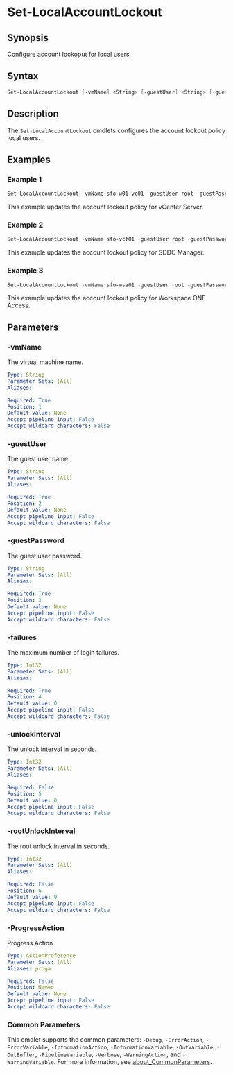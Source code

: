# Set-LocalAccountLockout

## Synopsis

Configure account lockoput for local users

## Syntax

```powershell
Set-LocalAccountLockout [-vmName] <String> [-guestUser] <String> [-guestPassword] <String> [-failures] <Int32> [[-unlockInterval] <Int32>] [[-rootUnlockInterval] <Int32>] [-ProgressAction <ActionPreference>] [<CommonParameters>]
```

## Description

The `Set-LocalAccountLockout` cmdlets configures the account lockout policy local users.

## Examples

### Example 1

```powershell
Set-LocalAccountLockout -vmName sfo-w01-vc01 -guestUser root -guestPassword VMw@re1! -failures 3 -unlockInterval 900 -rootUnlockInterval 300
```

This example updates the account lockout policy for vCenter Server.

### Example 2

```powershell
Set-LocalAccountLockout -vmName sfo-vcf01 -guestUser root -guestPassword VMw@re1! -failures 3 -unlockInterval 86400 -rootUnlockInterval 300
```

This example updates the account lockout policy for SDDC Manager.

### Example 3

```powershell
Set-LocalAccountLockout -vmName sfo-wsa01 -guestUser root -guestPassword VMw@re1! -failures 3 -unlockInterval 900 -rootUnlockInterval 900
```

This example updates the account lockout policy for Workspace ONE Access.

## Parameters

### -vmName

The virtual machine name.

```yaml
Type: String
Parameter Sets: (All)
Aliases:

Required: True
Position: 1
Default value: None
Accept pipeline input: False
Accept wildcard characters: False
```

### -guestUser

The guest user name.

```yaml
Type: String
Parameter Sets: (All)
Aliases:

Required: True
Position: 2
Default value: None
Accept pipeline input: False
Accept wildcard characters: False
```

### -guestPassword

The guest user password.

```yaml
Type: String
Parameter Sets: (All)
Aliases:

Required: True
Position: 3
Default value: None
Accept pipeline input: False
Accept wildcard characters: False
```

### -failures

The maximum number of login failures.

```yaml
Type: Int32
Parameter Sets: (All)
Aliases:

Required: True
Position: 4
Default value: 0
Accept pipeline input: False
Accept wildcard characters: False
```

### -unlockInterval

The unlock interval in seconds.

```yaml
Type: Int32
Parameter Sets: (All)
Aliases:

Required: False
Position: 5
Default value: 0
Accept pipeline input: False
Accept wildcard characters: False
```

### -rootUnlockInterval

The root unlock interval in seconds.

```yaml
Type: Int32
Parameter Sets: (All)
Aliases:

Required: False
Position: 6
Default value: 0
Accept pipeline input: False
Accept wildcard characters: False
```

### -ProgressAction

Progress Action

```yaml
Type: ActionPreference
Parameter Sets: (All)
Aliases: proga

Required: False
Position: Named
Default value: None
Accept pipeline input: False
Accept wildcard characters: False
```

### Common Parameters

This cmdlet supports the common parameters: `-Debug`, `-ErrorAction`, `-ErrorVariable`, `-InformationAction`, `-InformationVariable`, `-OutVariable`, `-OutBuffer`, `-PipelineVariable`, `-Verbose`, `-WarningAction`, and `-WarningVariable`. For more information, see [about_CommonParameters](http://go.microsoft.com/fwlink/?LinkID=113216).
